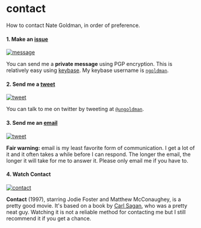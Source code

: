 # contact

How to contact Nate Goldman, in order of preference.

#### 1. Make an [issue][message-url]

[![message][message-img]][message-url]

You can send me a **private message** using PGP encryption. This is relatively easy using [keybase](https://keybase.io/). My keybase username is [`ngoldman`](https://keybase.io/ngoldman).

[message-img]: http://img.shields.io/badge/new-message-brightgreen.svg?style=flat-square
[message-url]: ../../issues/new

#### 2. Send me a [tweet][tweet-url]

[![tweet][tweet-img]][tweet-url]

You can talk to me on twitter by tweeting at [`@ungoldman`](http://twitter.com/ungoldman).

[tweet-img]: http://img.shields.io/badge/new-tweet-green.svg?style=flat-square
[tweet-url]: https://twitter.com/intent/tweet?text=@ungoldman%20

#### 3. Send me an [email][email-url]

[![tweet][email-img]][email-url]

**Fair warning:** email is my least favorite form of communication. I get a lot of it and it often takes a while before I can respond. The longer the email, the longer it will take for me to answer it. Please only email me if you have to.

[email-img]: http://img.shields.io/badge/new-email-orange.svg?style=flat-square
[email-url]: mailto:contact%20at%20ngoldman%20dot%20me

#### 4. Watch Contact

[![contact][contact-img]][contact-url]

**Contact** (1997), starring Jodie Foster and Matthew McConaughey, is a pretty good movie. It's based on a book by [Carl Sagan](http://en.wikipedia.org/wiki/Carl_Sagan), who was a pretty neat guy. Watching it is not a reliable method for contacting me but I still recommend it if you get a chance.

[contact-img]: http://ia.media-imdb.com/images/M/MV5BMjEyMDQxMTMxMF5BMl5BanBnXkFtZTcwNTU0ODcyMg@@._V1_SX640_SY720_.jpg
[contact-url]: http://www.imdb.com/title/tt0118884/
